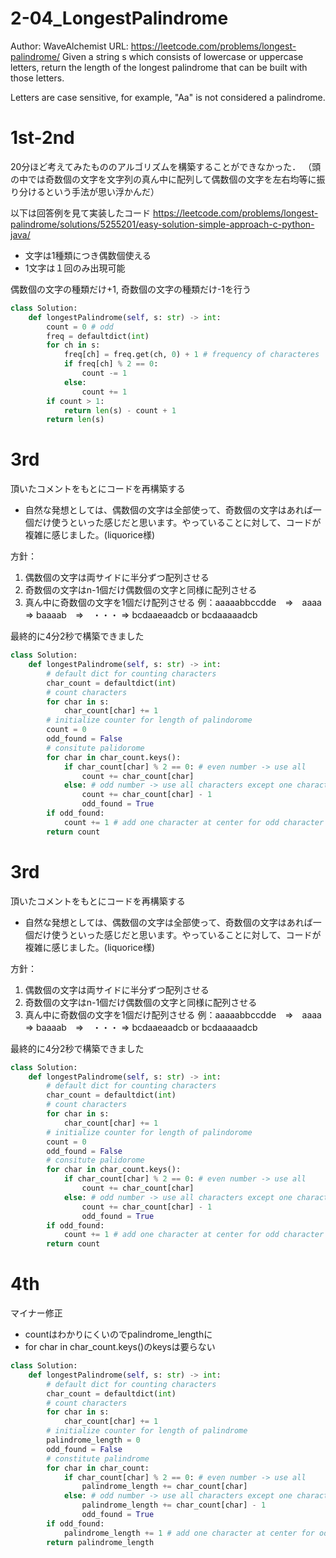 # 2-04_LongestPalindrome
Author: WaveAlchemist
URL: https://leetcode.com/problems/longest-palindrome/
Given a string s which consists of lowercase or uppercase letters, return the length of the longest 
palindrome
 that can be built with those letters.

Letters are case sensitive, for example, "Aa" is not considered a palindrome.

# 1st-2nd
20分ほど考えてみたもののアルゴリズムを構築することができなかった．
（頭の中では奇数個の文字を文字列の真ん中に配列して偶数個の文字を左右均等に振り分けるという手法が思い浮かんだ）

以下は回答例を見て実装したコード
https://leetcode.com/problems/longest-palindrome/solutions/5255201/easy-solution-simple-approach-c-python-java/

- 文字は1種類につき偶数個使える
- 1文字は１回のみ出現可能


偶数個の文字の種類だけ+1, 奇数個の文字の種類だけ-1を行う

``` Python
class Solution:
    def longestPalindrome(self, s: str) -> int:
        count = 0 # odd
        freq = defaultdict(int)
        for ch in s:
            freq[ch] = freq.get(ch, 0) + 1 # frequency of characteres
            if freq[ch] % 2 == 0:
                count -= 1
            else:
                count += 1
        if count > 1:
            return len(s) - count + 1
        return len(s)


```

# 3rd
頂いたコメントをもとにコードを再構築する
- 自然な発想としては、偶数個の文字は全部使って、奇数個の文字はあれば一個だけ使うといった感じだと思います。やっていることに対して、コードが複雑に感じました。(liquorice様)

方針：
1) 偶数個の文字は両サイドに半分ずつ配列させる
2) 奇数個の文字はn-1個だけ偶数個の文字と同様に配列させる
3) 真ん中に奇数個の文字を1個だけ配列させる
例：aaaaabbccdde　⇒　aaaa ⇒ baaaab　⇒　・・・
⇒ bcdaaeaadcb or bcdaaaaadcb

最終的に4分2秒で構築できました
``` Python
class Solution:
    def longestPalindrome(self, s: str) -> int:
        # default dict for counting characters
        char_count = defaultdict(int)
        # count characters
        for char in s:
            char_count[char] += 1
        # initialize counter for length of palindorome
        count = 0
        odd_found = False
        # consitute palidorome
        for char in char_count.keys():
            if char_count[char] % 2 == 0: # even number -> use all
                count += char_count[char]
            else: # odd number -> use all characters except one character
                count += char_count[char] - 1
                odd_found = True
        if odd_found:
            count += 1 # add one character at center for odd character
        return count
```

# 3rd
頂いたコメントをもとにコードを再構築する
- 自然な発想としては、偶数個の文字は全部使って、奇数個の文字はあれば一個だけ使うといった感じだと思います。やっていることに対して、コードが複雑に感じました。(liquorice様)

方針：
1) 偶数個の文字は両サイドに半分ずつ配列させる
2) 奇数個の文字はn-1個だけ偶数個の文字と同様に配列させる
3) 真ん中に奇数個の文字を1個だけ配列させる
例：aaaaabbccdde　⇒　aaaa ⇒ baaaab　⇒　・・・
⇒ bcdaaeaadcb or bcdaaaaadcb

最終的に4分2秒で構築できました
``` Python
class Solution:
    def longestPalindrome(self, s: str) -> int:
        # default dict for counting characters
        char_count = defaultdict(int)
        # count characters
        for char in s:
            char_count[char] += 1
        # initialize counter for length of palindorome
        count = 0
        odd_found = False
        # consitute palidorome
        for char in char_count.keys():
            if char_count[char] % 2 == 0: # even number -> use all
                count += char_count[char]
            else: # odd number -> use all characters except one character
                count += char_count[char] - 1
                odd_found = True
        if odd_found:
            count += 1 # add one character at center for odd character
        return count
```

# 4th
マイナー修正
- countはわかりにくいのでpalindrome_lengthに
- for char in char_count.keys()のkeysは要らない

```Python
class Solution:
    def longestPalindrome(self, s: str) -> int:
        # default dict for counting characters
        char_count = defaultdict(int)
        # count characters
        for char in s:
            char_count[char] += 1
        # initialize counter for length of palindrome
        palindrome_length = 0
        odd_found = False
        # constitute palindrome
        for char in char_count:
            if char_count[char] % 2 == 0: # even number -> use all
                palindrome_length += char_count[char]
            else: # odd number -> use all characters except one character
                palindrome_length += char_count[char] - 1
                odd_found = True
        if odd_found:
            palindrome_length += 1 # add one character at center for odd character
        return palindrome_length
```

